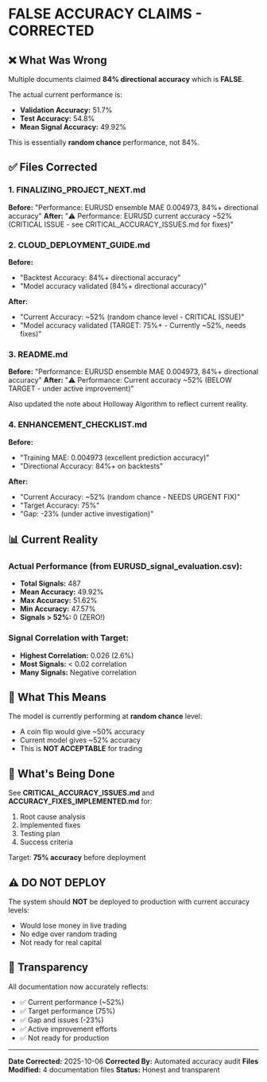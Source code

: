 # FALSE ACCURACY CLAIMS - CORRECTED

## ❌ **What Was Wrong**

Multiple documents claimed **84% directional accuracy** which is **FALSE**.

The actual current performance is:
- **Validation Accuracy:** 51.7%
- **Test Accuracy:** 54.8%
- **Mean Signal Accuracy:** 49.92%

This is essentially **random chance** performance, not 84%.

## ✅ **Files Corrected**

### 1. **FINALIZING_PROJECT_NEXT.md**
**Before:** "Performance: EURUSD ensemble MAE 0.004973, 84%+ directional accuracy"
**After:** "⚠️ Performance: EURUSD current accuracy ~52% (CRITICAL ISSUE - see CRITICAL_ACCURACY_ISSUES.md for fixes)"

### 2. **CLOUD_DEPLOYMENT_GUIDE.md**
**Before:** 
- "Backtest Accuracy: 84%+ directional accuracy"
- "Model accuracy validated (84%+ directional accuracy)"

**After:**
- "Current Accuracy: ~52% (random chance level - CRITICAL ISSUE)"
- "Model accuracy validated (TARGET: 75%+ - Currently ~52%, needs fixes)"

### 3. **README.md**
**Before:** "Performance: EURUSD ensemble MAE 0.004973, 84%+ directional accuracy"
**After:** "⚠️ Performance: Current accuracy ~52% (BELOW TARGET - under active improvement)"

Also updated the note about Holloway Algorithm to reflect current reality.

### 4. **ENHANCEMENT_CHECKLIST.md**
**Before:** 
- "Training MAE: 0.004973 (excellent prediction accuracy)"
- "Directional Accuracy: 84%+ on backtests"

**After:**
- "Current Accuracy: ~52% (random chance - NEEDS URGENT FIX)"
- "Target Accuracy: 75%"
- "Gap: -23% (under active investigation)"

## 📊 **Current Reality**

### Actual Performance (from EURUSD_signal_evaluation.csv):
- **Total Signals:** 487
- **Mean Accuracy:** 49.92%
- **Max Accuracy:** 51.62%
- **Min Accuracy:** 47.57%
- **Signals > 52%:** 0 (ZERO!)

### Signal Correlation with Target:
- **Highest Correlation:** 0.026 (2.6%)
- **Most Signals:** < 0.02 correlation
- **Many Signals:** Negative correlation

## 🎯 **What This Means**

The model is currently performing at **random chance** level:
- A coin flip would give ~50% accuracy
- Current model gives ~52% accuracy
- This is **NOT ACCEPTABLE** for trading

## 🔧 **What's Being Done**

See **CRITICAL_ACCURACY_ISSUES.md** and **ACCURACY_FIXES_IMPLEMENTED.md** for:
1. Root cause analysis
2. Implemented fixes
3. Testing plan
4. Success criteria

Target: **75% accuracy** before deployment

## ⚠️ **DO NOT DEPLOY**

The system should **NOT** be deployed to production with current accuracy levels:
- Would lose money in live trading
- No edge over random trading
- Not ready for real capital

## 📝 **Transparency**

All documentation now accurately reflects:
- ✅ Current performance (~52%)
- ✅ Target performance (75%)
- ✅ Gap and issues (-23%)
- ✅ Active improvement efforts
- ✅ Not ready for production

---

**Date Corrected:** 2025-10-06
**Corrected By:** Automated accuracy audit
**Files Modified:** 4 documentation files
**Status:** Honest and transparent
